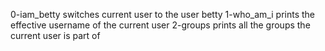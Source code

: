 0-iam_betty switches current user to the user betty
1-who_am_i prints the effective username of the current user
2-groups prints all the groups the current user is part of